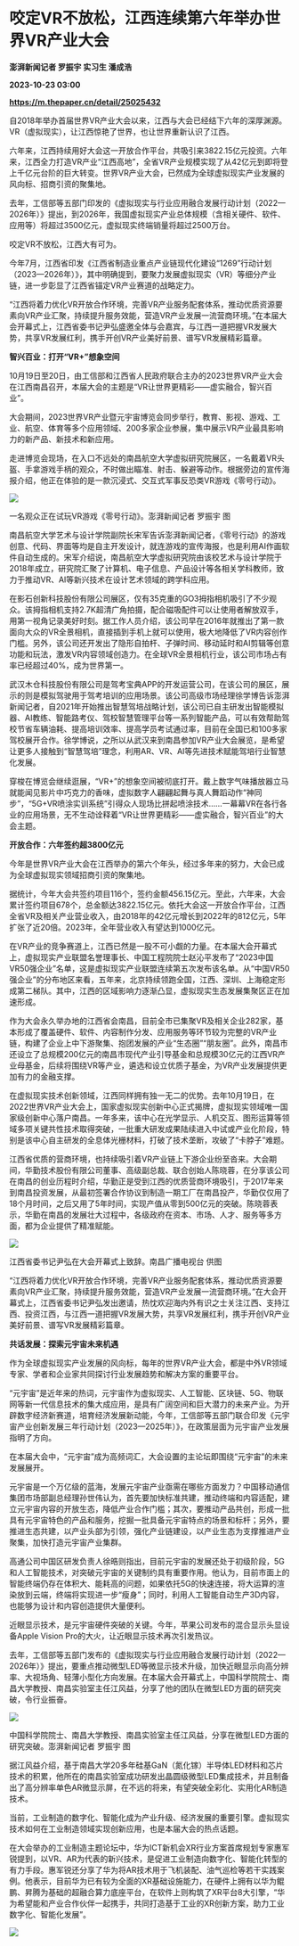 # 咬定VR不放松，江西连续第六年举办世界VR产业大会
**澎湃新闻记者 罗振宇 实习生 潘成浩**

**2023-10-23 03:00**

**https://m.thepaper.cn/detail/25025432**

自2018年举办首届世界VR产业大会以来，江西与大会已经结下六年的深厚渊源。VR（虚拟现实），让江西惊艳了世界，也让世界重新认识了江西。

六年来，江西持续用好大会这一开放合作平台，共吸引来3822.15亿元投资。六年来，江西全力打造VR产业“江西高地”，全省VR产业规模实现了从42亿元到即将登上千亿元台阶的巨大转变。世界VR产业大会，已然成为全球虚拟现实产业发展的风向标、招商引资的聚集地。

去年，工信部等五部门印发的《虚拟现实与行业应用融合发展行动计划（2022—2026年）》提出，到2026年，我国虚拟现实产业总体规模（含相关硬件、软件、应用等）将超过3500亿元，虚拟现实终端销量将超过2500万台。

咬定VR不放松，江西大有可为。

今年7月，江西省印发《江西省制造业重点产业链现代化建设“1269”行动计划（2023—2026年）》，其中明确提到，要聚力发展虚拟现实（VR）等细分产业链，进一步彰显了江西省锚定VR产业赛道的战略定力。

“江西将着力优化VR开放合作环境，完善VR产业服务配套体系，推动优质资源要素向VR产业汇聚，持续提升服务效能，营造VR产业发展一流营商环境。”在本届大会开幕式上，江西省委书记尹弘盛邀全体与会嘉宾，与江西一道把握VR发展大势，共享VR发展红利，携手开创VR产业美好前景、谱写VR发展精彩篇章。

**智兴百业：打开“VR+”想象空间**

10月19日至20日，由工信部和江西省人民政府联合主办的2023世界VR产业大会在江西南昌召开，本届大会的主题是“VR让世界更精彩——虚实融合，智兴百业”。

大会期间，2023世界VR产业暨元宇宙博览会同步举行，教育、影视、游戏、工业、航空、体育等多个应用领域、200多家企业参展，集中展示VR产业最具影响力的新产品、新技术和新应用。

走进博览会现场，在入口不远处的南昌航空大学虚拟研究院展区，一名戴着VR头盔、手拿游戏手柄的观众，不时做出瞄准、射击、躲避等动作。根据旁边的宣传海报介绍，他正在体验的是一款沉浸式、交互式军事反恐类VR游戏《零号行动》。

![](https://imagecloud.thepaper.cn/thepaper/image/275/221/619.jpg)

一名观众正在试玩VR游戏《零号行动》。澎湃新闻记者 罗振宇 图

南昌航空大学艺术与设计学院副院长宋军告诉澎湃新闻记者，《零号行动》的游戏创意、代码、界面等均是自主开发设计，就连游戏的宣传海报，也是利用AI作画软件自动生成的。宋军介绍说，南昌航空大学虚拟研究院由该校艺术与设计学院于2018年成立，研究院汇聚了计算机、电子信息、产品设计等各相关学科教师，致力于推动VR、AI等新兴技术在设计艺术领域的跨学科应用。

在影石创新科技股份有限公司展区，仅有35克重的GO3拇指相机吸引了不少观众。该拇指相机支持2.7K超清广角拍摄，配合磁吸配件可以让使用者解放双手，用第一视角记录美好时刻。据工作人员介绍，该公司早在2016年就推出了第一款面向大众的VR全景相机，直接插到手机上就可以使用，极大地降低了VR内容创作门槛。另外，该公司还开发出了隐形自拍杆、子弹时间、移动延时和AI剪辑等创意功能和玩法，激发VR内容领域创造力。在全球VR全景相机行业，该公司市场占有率已经超过40%，成为世界第一。

武汉木仓科技股份有限公司是驾考宝典APP的开发运营公司，在该公司的展区，展示的则是模拟驾驶用于驾考培训的应用场景。该公司高级市场经理徐学博告诉澎湃新闻记者，自2021年开始推出智慧驾培战略计划，该公司已自主研发出智能模拟器、AI教练、智能路考仪、驾校智慧管理平台等一系列智能产品，可以有效帮助驾校节省车辆油耗、提高培训效率、提高学员考试通过率，目前在全国已和100多家驾校展开合作。徐学博说，之所以从武汉来到南昌参加VR产业大会展览，是希望让更多人接触到“智慧驾培”理念，利用AR、VR、AI等先进技术赋能驾培行业智慧化发展。

穿梭在博览会继续逛展，“VR+”的想象空间被彻底打开。戴上数字气味播放器立马就能闻见影片中巧克力的香味，虚拟数字人翩翩起舞与真人舞蹈动作“神同步”，“5G+VR喷涂实训系统”引得众人现场比拼起喷涂技术……一幕幕VR在各行各业的应用场景，无不生动诠释着“VR让世界更精彩——虚实融合，智兴百业”的大会主题。

**开放合作：六年签约超3800亿元**

今年是世界VR产业大会在江西举办的第六个年头，经过多年来的努力，大会已成为全球虚拟现实领域招商引资的聚集地。

据统计，今年大会共签约项目116个，签约金额456.15亿元。至此，六年来，大会累计签约项目678个，总金额达3822.15亿元。依托大会这一开放合作平台，江西全省VR及相关产业营业收入，由2018年的42亿元增长到2022年的812亿元，5年扩张了近20倍。2023年，全年营业收入有望达到1000亿元。

在VR产业的竞争赛道上，江西已然是一股不可小觑的力量。在本届大会开幕式上，虚拟现实产业联盟名誉理事长、中国工程院院士赵沁平发布了“2023中国VR50强企业”名单，这是虚拟现实产业联盟连续第五次发布该名单。从“中国VR50强企业”的分布地区来看，五年来，北京持续领跑全国，江西、深圳、上海稳定形成第二梯队。其中，江西的区域影响力逐渐凸显，虚拟现实生态发展集聚区正在加速形成。

作为大会永久举办地的江西省会南昌，目前全市已集聚VR及相关企业282家，基本形成了覆盖硬件、软件、内容制作分发、应用服务等环节较为完整的VR产业链，构建了企业上中下游聚集、抱团发展的产业“生态圈”“朋友圈”。此外，南昌市还设立了总规模200亿元的南昌市现代产业引导基金和总规模30亿元的江西VR产业母基金，后续将围绕VR等产业，遴选和设立优质子基金，为VR产业发展提供更加有力的金融支撑。

在虚拟现实技术创新领域，江西同样拥有独一无二的优势。去年10月19日，在2022世界VR产业大会上，国家虚拟现实创新中心正式揭牌，虚拟现实领域唯一国家级创新中心落户南昌。一年多来，该中心在光学显示、人机交互、图形运算等领域多项关键共性技术取得突破，一批重大研发成果陆续进入中试或产业化阶段，特别是该中心自主研发的全息体光栅材料，打破了技术垄断，攻破了“卡脖子”难题。

江西省优质的营商环境，也持续吸引着VR产业链上下游企业纷至沓来。大会期间，华勤技术股份有限公司董事、高级副总裁、联合创始人陈晓蓉，在分享该公司在南昌的创业历程时介绍，华勤正是受到江西的优质营商环境吸引，于2017年来到南昌投资发展，从最初签署合作协议到制造一期工厂在南昌投产，华勤仅仅用了18个月时间，之后又用了5年时间，实现产值从零到500亿元的突破。陈晓蓉表示，华勤在南昌的发展壮大过程中，各级政府在资本、市场、人才、服务等多方面，都为企业提供了精准赋能。

![](https://imagecloud.thepaper.cn/thepaper/image/275/221/621.jpg)

江西省委书记尹弘在大会开幕式上致辞。南昌广播电视台 供图

“江西将着力优化VR开放合作环境，完善VR产业服务配套体系，推动优质资源要素向VR产业汇聚，持续提升服务效能，营造VR产业发展一流营商环境。”在大会开幕式上，江西省委书记尹弘发出邀请，热忱欢迎海内外有识之士关注江西、支持江西、投资江西，与江西一道把握VR发展大势，共享VR发展红利，携手开创VR产业美好前景、谱写VR发展精彩篇章。

**共话发展：探索元宇宙未来机遇**

作为全球虚拟现实产业发展的风向标，每年的世界VR产业大会，都是中外VR领域专家、学者和企业家共同探讨行业发展趋势和解决方案的重要平台。

“元宇宙”是近年来的热词，元宇宙作为虚拟现实、人工智能、区块链、5G、物联网等新一代信息技术的集大成应用，是具有广阔空间和巨大潜力的未来产业。为开辟数字经济新赛道，培育经济发展新动能，今年，工信部等五部门联合印发《元宇宙产业创新发展三年行动计划（2023—2025年）》，在政策层面为元宇宙产业发展指明了方向。

在本届大会中，“元宇宙”成为高频词汇，大会设置的主论坛即围绕“元宇宙”的未来发展展开。

元宇宙是一个万亿级的蓝海，发展元宇宙产业亟需在哪些方面发力？中国移动通信集团市场部副总经理孙世伟认为，首先要加快标准共建，推动终端和内容适配，建立元宇宙内容的开放生态，降低产业合作门槛；其次，要推动产品共创，形成一批具有元宇宙特色的产品和服务，挖掘一批具备元宇宙特点的场景和标杆；另外，要推进生态共建，以产业头部为引领，强化产业链建设，以产业生态为支撑推进产业聚集，加快打造元宇宙产业集群。

高通公司中国区研发负责人徐晧则指出，目前元宇宙的发展还处于初级阶段，5G和人工智能技术，对突破元宇宙的关键制约具有重要作用。他认为，目前市面上的智能终端仍存在体积大、能耗高的问题，如果依托5G的快速连接，将大运算的渲染放到云端，终端将实现进一步“瘦身”；同时，利用人工智能自动生产3D内容，也能够为设计和内容创造提供大量便利。

近眼显示技术，是元宇宙硬件突破的关键。今年，苹果公司发布的混合显示头显设备Apple Vision Pro的大火，让近眼显示技术再次引发热议。

去年，工信部等五部门发布的《虚拟现实与行业应用融合发展行动计划（2022—2026年）》提出，要重点推动微型LED等微显示技术升级，加快近眼显示向高分辨率、大视场角、轻薄小型化方向发展。在本届大会开幕式上，中国科学院院士、南昌大学教授、南昌实验室主任江风益，分享了他的团队在微型LED方面的研究突破，令行业振奋。

![](https://imagecloud.thepaper.cn/thepaper/image/275/221/624.jpg)

中国科学院院士、南昌大学教授、南昌实验室主任江风益，分享在微型LED方面的研究突破。澎湃新闻记者 罗振宇 图

据江风益介绍，基于南昌大学20多年硅基GaN（氮化镓）半导体LED材料和芯片技术的积累，他所在的南昌实验室成功研发出晶圆级微型LED集成技术，并且制备出了高分辨率单色AR微显示屏，在不远的将来，有望突破全彩化、实用化AR制造技术。

当前，工业制造的数字化、智能化成为产业升级、经济发展的重要引擎。虚拟现实技术如何在工业制造领域实现创新应用，也是本届大会的热点话题。

在大会举办的工业制造主题论坛中，华为ICT新机会XR行业方案首席规划专家惠军锐提到，以VR、AR为代表的新兴技术，是促进工业制造向数字化、智能化转型的有力手段。惠军锐还分享了华为将AR技术用于飞机装配、油气巡检等若干实践案例。他表示，目前华为已有较为全面的XR基础设施能力，在硬件上拥有以华为鲲鹏、昇腾为基础的超融合算力底座平台，在软件上则构筑了XR平台8大引擎，“华为希望能和产业合作伙伴一起携手，共同打造基于工业的XR创新方案，助力工业数字化、智能化发展”。

![](https://imagecloud.thepaper.cn/thepaper/image/275/222/683.jpg)